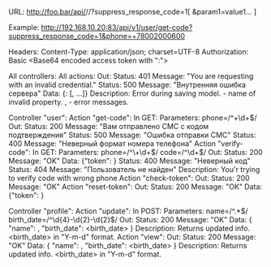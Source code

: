 URL:
http://foo.bar/api/<version>/<controller>/<action>?suppress_response_code=1[ &param1=value1... ]

Example:
http://192.168.10.20:83/api/v1/user/get-code?suppress_response_code=1&phone=+78002000600

Headers:
  Content-Type: application/json; charset=UTF-8
  Authorization: Basic <Base64 encoded access token with ":">

All controllers:
  All actions:
    Out:
      Status: 401
        Message:
          "You are requesting with an invalid credential."
      Status: 500
        Message:
          "Внутренняя ошибка сервера"
        Data:
          {<name>: [<message1>, <message2> ...]}
        Description:
          Error during saving model. <name> - name of invalid property. <message1>, <message2> - error messages.

Controller "user":
  Action "get-code":
    In GET:
      Parameters:
        phone=/^\+\d+$/
    Out:
      Status: 200
        Message:
          "Вам отправлено СМС с кодом подтверждения"
      Status: 500
        Message:
          "Ошибка отправки СМС"
      Status: 400
        Message:
          "Неверный формат номера телефона"
  Action "verify-code":
    In GET:
      Parameters:
        phone=/^\+\d+$/
        code=/^\d+$/
    Out:
      Status: 200
        Message:
          "OK"
        Data:
          {"token": <token>}
      Status: 400
        Message:
          "Неверный код"
      Status: 404
        Message:
          "Пользователь не найден"
        Description:
          You'r trying to verify code with wrong phone
  Action "check-token":
    Out:
      Status: 200
        Message:
          "OK"
  Action "reset-token":
    Out:
      Status: 200
        Message:
          "OK"
        Data:
          {"token": <token>}

Controller "profile":
  Action "update":
    In POST:
      Parameters:
        name=/^.*$/
        birth_date=/^\d{4}-\d{2}-\d{2}$/
    Out:
      Status: 200
        Message:
          "OK"
        Data:
          {
            "name": <name>,
            "birth_date": <birth_date>
          }
        Description:
          Returns updated info.
          <birth_date> in "Y-m-d" format.
  Action "view":
    Out:
      Status: 200
        Message:
          "OK"
        Data:
          {
            "name": <name>,
            "birth_date": <birth_date>
          }
        Description:
          Returns updated info.
          <birth_date> in "Y-m-d" format.